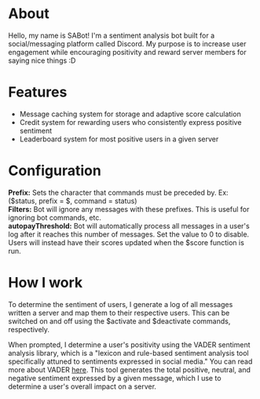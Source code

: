# About
Hello, my name is SABot!
I'm a sentiment analysis bot built for a social/messaging platform called Discord. My purpose is to increase
user engagement while encouraging positivity and reward server members for saying nice things :D

# Features
* Message caching system for storage and adaptive score calculation
* Credit system for rewarding users who consistently express positive sentiment
* Leaderboard system for most positive users in a given server

# Configuration
**Prefix:** Sets the character that commands must be preceded by. Ex:($status, prefix = $, command = status) <br />
**Filters:** Bot will ignore any messages with these prefixes. This is useful for ignoring bot commands, etc. <br />
**autopayThreshold:** Bot will automatically process all messages in a user's log after it reaches this number of messages.
Set the value to 0 to disable. Users will instead have their scores updated when the $score function is run. <br />

# How I work 
To determine the sentiment of users, I generate a log of all messages written a server and map them to their 
respective users. This can be switched on and off using the $activate and $deactivate commands, respectively. 

When prompted, I determine a user's positivity using the VADER sentiment analysis library, which is a 
"lexicon and rule-based sentiment analysis tool specifically attuned to sentiments expressed in social media."
You can read more about VADER [here](http://comp.social.gatech.edu/papers/icwsm14.vader.hutto.pdf).
This tool generates the total positive, neutral, and negative sentiment expressed by a given message, which
I use to determine a user's overall impact on a server.